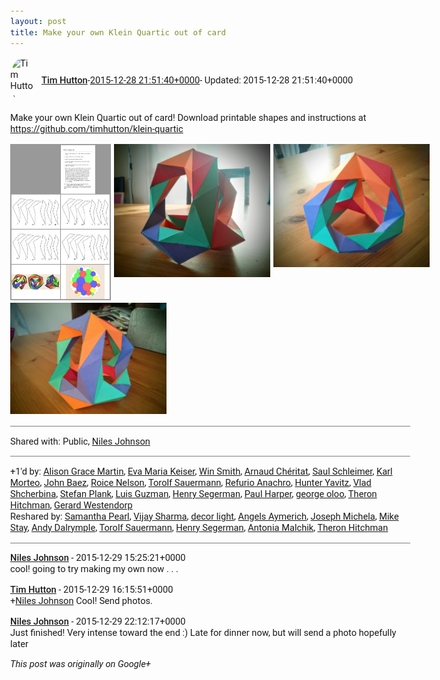 ```yaml
---
layout: post
title: Make your own Klein Quartic out of card
---
```


<html><head><meta charset="utf-8"><title>Make your own Klein Quartic out of card! Download printable shapes and instru...</title><style>body {font: 11pt Roboto, Arial, sans-serif; max-width: 640px; margin: 24px;}.author-photo {border-radius: 50%; margin-right: 10px; width: 40px;}.author {font-weight: 500;}.main-content {margin: 15px 0 15px;}.post-title {font-weight: bold;}.location {display: block; margin-top: 15px;}.location img {float: left; margin-right: 5px; width: 20px;}.media-link {display: inline-block; max-width: 100%; vertical-align: top;}.media-link p {margin-top: 5px; max-height: 4em; overflow: scroll;}.media {max-height: 100vh; max-width: 100%;}.video-placeholder {background: black; display: flex; height: 300px; max-width: 100%; width: 640px;}.play-icon {border-bottom: 30px solid transparent; border-left: 50px solid white; border-top: 30px solid transparent; color: white; margin: auto;}.album {max-height: 800px; overflow: scroll; width: calc(100vw - 48px);}.album .media-link {margin-right: 5px; max-width: 250px;}.album .media {max-height: 250px;}.link-embed {border-top: 1px solid lightgrey; display: block; margin-top: 20px;}.link-embed img {max-width: 100%;}.inline-link-embed {display: block;}.inline-link-embed img {vertical-align: middle;}.link-title {display: inline-block; font-size: medium; font-weight: 300; padding-left: 1em;}.reshare-attribution {display: block; font-weight: bold; margin-bottom: 10px;}.poll-image {margin-bottom: 5px; max-height: 300px; max-width: 500px;}.poll-choice {align-items: center; display: flex; margin-bottom: 5px; max-width: 500px;}.poll-choice-percentage {background-color: lightblue; height: 100%; left: 0; position: absolute; z-index: -1;}.poll-choice-selected {margin-right: 5px;}.poll-choice-results {border: 1px solid lightgray; border-radius: 5px; display: flex; line-height: 40px; overflow: hidden; padding: 0 8px; position: relative;}.poll-choice-results, .poll-choice-description {flex-grow: 1; margin-right: 10px;}.poll-choice-image {width: 100%;}.poll-choice-image, .poll-choice-image img {max-height: 40px; max-width: 100px;}.poll-choice-votes {max-height: 100px; overflow: auto;}.plus-entity-embed {color: black; display: block; text-decoration: none;}.plus-entity-embed-cover-photo {max-height: 300px; max-width: 100%;}.plus-entity-embed-info {padding: 0 1em 1em;}.plus-entity-embed-info h2 {font-weight: 500; margin: 10px 0;}.plus-entity-embed-info p {font-size: small; margin: 0;}.collection-owner-avatar {border-radius: 50%; border: 2px solid white; height: 40px; margin-top: -22px;}.visibility {padding: 1em 0; border-top: 1px solid grey;}.post-activity {padding: 1em 0; border-top: 1px solid grey;}.comments {border-top: 1px solid gray; padding-top: 1em;}.comment + .comment {margin-top: 1em;}.comment .media-link, .comment .inline-link-embed {margin-top: 5px;}</style></head><body><div style="margin-bottom:1em;"><div style="display:flex; align-items:center"><img class="author-photo" src="https://lh4.googleusercontent.com/-epo4ZZKNqEw/AAAAAAAAAAI/AAAAAAAAVSU/qu3LpcHEnoQ/s64-c/photo.jpg" alt="Tim Hutton"><a href="https://plus.google.com/+TimHutton" target="_blank" class="author">Tim Hutton</a> - <a target="_blank" href="https://plus.google.com/+TimHutton/posts/GQwQfDEHR6n">2015-12-28 21:51:40+0000</a><span> - Updated: 2015-12-28 21:51:40+0000</span></div><div class="main-content">Make your own Klein Quartic out of card! Download printable shapes and instructions at <a rel="nofollow" target="_blank" href="https://github.com/timhutton/klein-quartic" class="ot-anchor bidi_isolate" jslog="10929; track:click" dir="ltr">https://github.com/timhutton/klein-quartic</a></div><div class="album"><a href="/assets/papercraft-overview.png" target="_blank" class="media-link"><img src="/assets/papercraft-overview.png" alt="Image" class="media"></a><a href="/assets/IMG_20151223_100541.jpg" target="_blank" class="media-link"><img src="/assets/IMG_20151223_100541.jpg" alt="Image" class="media"></a><a href="/assets/IMG_20151223_100516.jpg" target="_blank" class="media-link"><img src="/assets/IMG_20151223_100516.jpg" alt="Image" class="media"></a><a href="/assets/IMG_20151223_100454.jpg" target="_blank" class="media-link"><img src="/assets/IMG_20151223_100454.jpg" alt="Image" class="media"></a></div></div><div class="visibility">Shared with: Public, <a href="https://plus.google.com/105573117079873428919">Niles Johnson</a></div><div class="post-activity"><div class="plus-oners">+1'd by: <a href="https://plus.google.com/118320887831309218676">Alison Grace Martin</a>, <a href="https://plus.google.com/103252848084040022158">Eva Maria Keiser</a>, <a href="https://plus.google.com/105329788157888917376">Win Smith</a>, <a href="https://plus.google.com/104596608158258376339">Arnaud Chéritat</a>, <a href="https://plus.google.com/100271967641449700587">Saul Schleimer</a>, <a href="https://plus.google.com/+KarlMorteo">Karl Morteo</a>, <a href="https://plus.google.com/+johncbaez999">John Baez</a>, <a href="https://plus.google.com/+RoiceNelson">Roice Nelson</a>, <a href="https://plus.google.com/+TorolfSauermann">Torolf Sauermann</a>, <a href="https://plus.google.com/+RefurioAnachro">Refurio Anachro</a>, <a href="https://plus.google.com/+HunterYavitz">Hunter Yavitz</a>, <a href="https://plus.google.com/+VladShcherbina">Vlad Shcherbina</a>, <a href="https://plus.google.com/+StefanPlank">Stefan Plank</a>, <a href="https://plus.google.com/+LuisGuzmanJr">Luis Guzman</a>, <a href="https://plus.google.com/+HenrySegerman">Henry Segerman</a>, <a href="https://plus.google.com/+PaulHarper">Paul Harper</a>, <a href="https://plus.google.com/+georgeoloo">george oloo</a>, <a href="https://plus.google.com/+TheronHitchman">Theron Hitchman</a>, <a href="https://plus.google.com/100749485701818304238">Gerard Westendorp</a></div><div class="resharers">Reshared by: <a href="https://plus.google.com/+SamanthaPearl1965">Samantha Pearl</a>, <a href="https://plus.google.com/+VijaySharma">Vijay Sharma</a>, <a href="https://plus.google.com/+decorlightRF">decor light</a>, <a href="https://plus.google.com/102317703981082946745">Angels Aymerich</a>, <a href="https://plus.google.com/116093913070532007043">Joseph Michela</a>, <a href="https://plus.google.com/+MikeStay">Mike Stay</a>, <a href="https://plus.google.com/+AndyDalrymple">Andy Dalrymple</a>, <a href="https://plus.google.com/+TorolfSauermann">Torolf Sauermann</a>, <a href="https://plus.google.com/+HenrySegerman">Henry Segerman</a>, <a href="https://plus.google.com/+AntoniaMalchik">Antonia Malchik</a>, <a href="https://plus.google.com/+TheronHitchman">Theron Hitchman</a></div></div><div class="comments"><div class="comment"><a target="_blank" href="https://plus.google.com/+NilesJohnson" class="author">Niles Johnson</a><span class="time"> - 2015-12-29 15:25:21+0000</span><div class="comment-content">cool!  going to try making my own now . . .</div></div><div class="comment"><a target="_blank" href="https://plus.google.com/+TimHutton" class="author">Tim Hutton</a><span class="time"> - 2015-12-29 16:15:51+0000</span><div class="comment-content"><span class="proflinkWrapper"><span class="proflinkPrefix">+</span><a class="proflink bidi_isolate" href="https://plus.google.com/105573117079873428919" oid="105573117079873428919" >Niles Johnson</a></span> Cool! Send photos.</div></div><div class="comment"><a target="_blank" href="https://plus.google.com/+NilesJohnson" class="author">Niles Johnson</a><span class="time"> - 2015-12-29 22:12:17+0000</span><div class="comment-content">Just finished!  Very intense toward the end :) Late for dinner now, but will send a photo hopefully later</div></div></div></body></html>

<i>This post was originally on Google+</i>